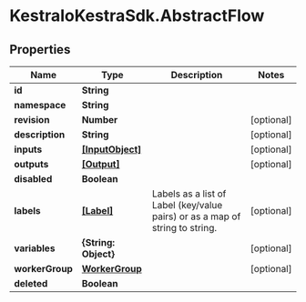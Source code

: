# KestraIoKestraSdk.AbstractFlow

## Properties

Name | Type | Description | Notes
------------ | ------------- | ------------- | -------------
**id** | **String** |  | 
**namespace** | **String** |  | 
**revision** | **Number** |  | [optional] 
**description** | **String** |  | [optional] 
**inputs** | [**[InputObject]**](InputObject.md) |  | [optional] 
**outputs** | [**[Output]**](Output.md) |  | [optional] 
**disabled** | **Boolean** |  | 
**labels** | [**[Label]**](Label.md) | Labels as a list of Label (key/value pairs) or as a map of string to string. | [optional] 
**variables** | **{String: Object}** |  | [optional] 
**workerGroup** | [**WorkerGroup**](WorkerGroup.md) |  | [optional] 
**deleted** | **Boolean** |  | 


